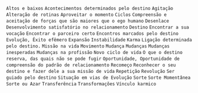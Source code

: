 `Altos e baixos` `Acontecimentos determinados pelo destino` `Agitação` `Alteração de rotinas` `Aproveitar o momento` `Ciclos` `Compreensão e aceitação de forças que são maiores que o ego humano` `Desenlace` `Desenvolvimento satisfatório no relacionamento` `Destino` `Encontrar a sua vocação` `Encontrar o parceiro certo` `Encontros marcados pelo destino` `Evolução, Êxito efêmero` `Expansão` `Instabilidade` `Karma` `Ligação determinada pelo destino.` `Missão na vida` `Movimento` `Mudança` `Mudanças` `Mudanças inesperadas` `Mudanças na profissão` `Novo ciclo de vida` `O que o destino reserva, das quais não se pode fugir` `Oportunidade, Oportunidade de compreensão do padrão de relacionamento` `Recomeço` `Reconhecer o seu destino e fazer dele a sua missão de vida` `Repetição` `Revolução` `Ser guiado pelo destino` `Situação em vias de Evolução` `Sorte` `Sorte Momentânea` `Sorte ou Azar` `Transferência` `Transformações` `Vínculo karmico`  